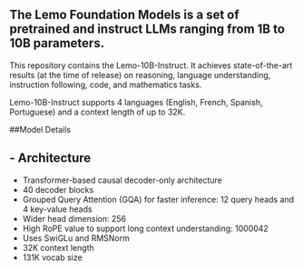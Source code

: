 ## The Lemo Foundation Models is a set of pretrained and instruct LLMs ranging from 1B to 10B parameters.

This repository contains the Lemo-10B-Instruct. It achieves state-of-the-art results (at the time of release) on reasoning, language understanding, instruction following, code, and mathematics tasks.

Lemo-10B-Instruct supports 4 languages (English, French, Spanish, Portuguese) and a context length of up to 32K.


##Model Details
## - Architecture
- Transformer-based causal decoder-only architecture
- 40 decoder blocks
- Grouped Query Attention (GQA) for faster inference: 12 query heads and 4 key-value heads
- Wider head dimension: 256
- High RoPE value to support long context understanding: 1000042
- Uses SwiGLu and RMSNorm
- 32K context length
- 131K vocab size
